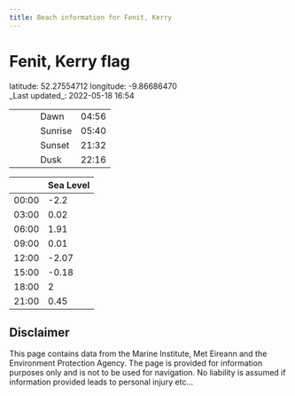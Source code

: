 ```yaml
---
title: Beach information for Fenit, Kerry
---
```

# Fenit, Kerry <span class="material-icons blue-flag">flag</span>

<div class="location-info">latitude: 52.27554712 longitude: -9.86686470</div>
<div class="met-eireann-warnings"></div>
_Last updated_: 2022-05-18 16:54

|   |   |   |   |   |
|---|---|---|---|---|
|   |   |   | Dawn  | 04:56 |
|   |   |   | Sunrise  | 05:40 |
|   |   |   | Sunset  | 21:32 |
|   |   |   | Dusk  | 22:16 |

<div></div>

|   | Sea Level  |
|---|---|
| 00:00 | -2.2 |
| 03:00 | 0.02 |
| 06:00 | 1.91 |
| 09:00 | 0.01 |
| 12:00 | -2.07 |
| 15:00 | -0.18 |
| 18:00 | 2 |
| 21:00 | 0.45 |

## Disclaimer

This page contains data from the Marine Institute,
Met Eireann and the Environment Protection Agency. The page is provided for
information purposes only and is not to be used for navigation. No liability
is assumed if information provided leads to personal injury etc...
